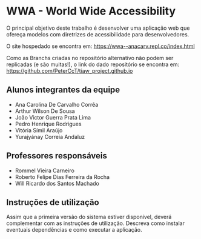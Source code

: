 # WWA - World Wide Accessibility

O principal objetivo deste trabalho é desenvolver uma aplicação web que ofereça modelos com diretrizes de acessibilidade para desenvolvedores.

O site hospedado se encontra em: https://wwa--anacarv.repl.co/index.html

Como as Branchs criadas no repositório alternativo não podem ser replicadas (e são muitas!), o link do dado repositório se encontra em: https://github.com/PeterCcT/tiaw_project.github.io


## Alunos integrantes da equipe

* Ana Carolina De Carvalho Corrêa
* Arthur Wilson De Sousa
* João Victor Guerra Prata Lima
* Pedro Henrique Rodrigues
* Vitória Símil Araújo
* Yurajyánay Correia Andaluz

## Professores responsáveis

* Rommel Vieira Carneiro
* Roberto Felipe Dias Ferreira da Rocha
* Will Ricardo dos Santos Machado

## Instruções de utilização

Assim que a primeira versão do sistema estiver disponível, deverá complementar com as instruções de utilização. Descreva como instalar eventuais dependências e como executar a aplicação.
